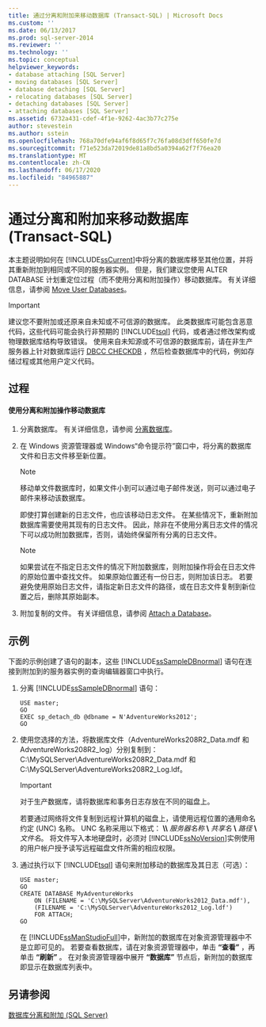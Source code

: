 ```yaml
---
title: 通过分离和附加来移动数据库 (Transact-SQL) | Microsoft Docs
ms.custom: ''
ms.date: 06/13/2017
ms.prod: sql-server-2014
ms.reviewer: ''
ms.technology: ''
ms.topic: conceptual
helpviewer_keywords:
- database attaching [SQL Server]
- moving databases [SQL Server]
- database detaching [SQL Server]
- relocating databases [SQL Server]
- detaching databases [SQL Server]
- attaching databases [SQL Server]
ms.assetid: 6732a431-cdef-4f1e-9262-4ac3b77c275e
author: stevestein
ms.author: sstein
ms.openlocfilehash: 768a70dfe94af6f8d65f7c76fa08d3dff650fe7d
ms.sourcegitcommit: f71e523da72019de81a8bd5a0394a62f7f76ea20
ms.translationtype: MT
ms.contentlocale: zh-CN
ms.lasthandoff: 06/17/2020
ms.locfileid: "84965887"
---
```

# <a name="move-a-database-using-detach-and-attach-transact-sql"></a>通过分离和附加来移动数据库 (Transact-SQL)
  本主题说明如何在 [!INCLUDE[ssCurrent](../../includes/sscurrent-md.md)]中将分离的数据库移至其他位置，并将其重新附加到相同或不同的服务器实例。 但是，我们建议您使用 ALTER DATABASE 计划重定位过程（而不使用分离和附加操作）移动数据库。 有关详细信息，请参阅 [Move User Databases](move-user-databases.md)。  
  
> [!IMPORTANT]  
>  建议您不要附加或还原来自未知或不可信源的数据库。 此类数据库可能包含恶意代码，这些代码可能会执行非预期的 [!INCLUDE[tsql](../../includes/tsql-md.md)] 代码，或者通过修改架构或物理数据库结构导致错误。 使用来自未知源或不可信源的数据库前，请在非生产服务器上针对数据库运行 [DBCC CHECKDB](/sql/t-sql/database-console-commands/dbcc-checkdb-transact-sql) ，然后检查数据库中的代码，例如存储过程或其他用户定义代码。  
  
## <a name="procedure"></a>过程  
  
#### <a name="to-move-a-database-by-using-detach-and-attach"></a>使用分离和附加操作移动数据库  
  
1.  分离数据库。 有关详细信息，请参阅 [分离数据库](detach-a-database.md)。  
  
2.  在 Windows 资源管理器或 Windows“命令提示符”窗口中，将分离的数据库文件和日志文件移至新位置。  
  
    > [!NOTE]  
    >  移动单文件数据库时，如果文件小到可以通过电子邮件发送，则可以通过电子邮件来移动该数据库。  
  
     即使打算创建新的日志文件，也应该移动日志文件。 在某些情况下，重新附加数据库需要使用其现有的日志文件。 因此，除非在不使用分离日志文件的情况下可以成功附加数据库，否则，请始终保留所有分离的日志文件。  
  
    > [!NOTE]  
    >  如果尝试在不指定日志文件的情况下附加数据库，则附加操作将会在日志文件的原始位置中查找文件。 如果原始位置还有一份日志，则附加该日志。 若要避免使用原始日志文件，请指定新日志文件的路径，或在日志文件复制到新位置之后，删除其原始副本。  
  
3.  附加复制的文件。 有关详细信息，请参阅 [Attach a Database](attach-a-database.md)。  
  
## <a name="example"></a>示例  
 下面的示例创建了语句的副本，这些 [!INCLUDE[ssSampleDBnormal](../../includes/tsql-md.md)] 语句在连接到附加到的服务器实例的查询编辑器窗口中执行。  
  
1.  分离 [!INCLUDE[ssSampleDBnormal](../../includes/tsql-md.md)] 语句：  
  
    ```  
    USE master;  
    GO  
    EXEC sp_detach_db @dbname = N'AdventureWorks2012';  
    GO  
    ```  
  
2.  使用您选择的方法，将数据库文件（AdventureWorks208R2_Data.mdf 和 AdventureWorks208R2_log）分别复制到：C:\MySQLServer\AdventureWorks208R2_Data.mdf 和 C:\MySQLServer\AdventureWorks208R2_Log.ldf。  
  
    > [!IMPORTANT]  
    >  对于生产数据库，请将数据库和事务日志存放在不同的磁盘上。  
  
     若要通过网络将文件复制到远程计算机的磁盘上，请使用远程位置的通用命名约定 (UNC) 名称。 UNC 名称采用以下格式： **\\\\** _服务器名称_ **\\** _共享名_ **\\** _路径_ **\\** _文件名_。 将文件写入本地硬盘时，必须对 [!INCLUDE[ssNoVersion](../../includes/ssnoversion-md.md)]实例使用的用户帐户授予读写远程磁盘文件所需的相应权限。  
  
3.  通过执行以下 [!INCLUDE[tsql](../../includes/tsql-md.md)] 语句来附加移动的数据库及其日志（可选）：  
  
    ```  
    USE master;  
    GO  
    CREATE DATABASE MyAdventureWorks   
        ON (FILENAME = 'C:\MySQLServer\AdventureWorks2012_Data.mdf'),  
        (FILENAME = 'C:\MySQLServer\AdventureWorks2012_Log.ldf')  
        FOR ATTACH;  
    GO  
    ```  
  
     在 [!INCLUDE[ssManStudioFull](../../includes/ssmanstudiofull-md.md)]中，新附加的数据库在对象资源管理器中不是立即可见的。 若要查看数据库，请在对象资源管理器中，单击 **“查看”** ，再单击 **“刷新”** 。 在对象资源管理器中展开 **“数据库”** 节点后，新附加的数据库即显示在数据库列表中。  
  
## <a name="see-also"></a>另请参阅  
 [数据库分离和附加 (SQL Server)](database-detach-and-attach-sql-server.md)  
  
  
